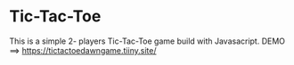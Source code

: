 # Tic-Tac-Toe
This is a simple  2- players Tic-Tac-Toe game build with  Javasacript.
DEMO ==> https://tictactoedawngame.tiiny.site/
